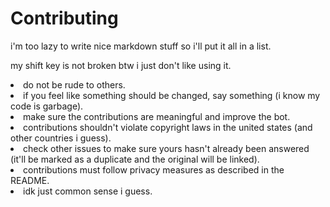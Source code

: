 # Contributing

i'm too lazy to write nice markdown stuff so i'll put it all in a list.

my shift key is not broken btw i just don't like using it.

<li>do not be rude to others.</li>
<li>if you feel like something should be changed, say something (i know my code is garbage).</li>
<li>make sure the contributions are meaningful and improve the bot.</li>
<li>contributions shouldn't violate copyright laws in the united states (and other countries i guess).</li>
<li>check other issues to make sure yours hasn't already been answered (it'll be marked as a duplicate and the original will be linked).</li>
<li>contributions must follow privacy measures as described in the README.</li>
<li>idk just common sense i guess.</li>
